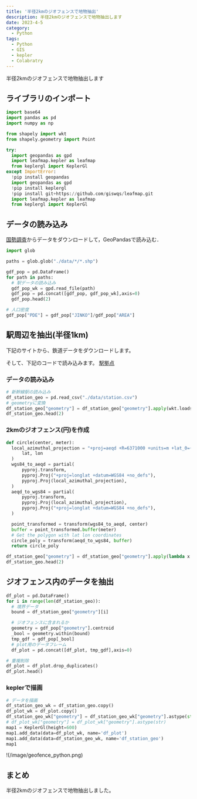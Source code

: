 ```yaml
---
title: '半径2kmのジオフェンスで地物抽出'
description: 半径2kmのジオフェンスで地物抽出します
date: 2023-4-5
category: 
  - Python
tags:
  - Python
  - GIS
  - kepler
  - Colabratry
---
```

半径2kmのジオフェンスで地物抽出します

<!-- https://www.hamlet-engineer.com -->
<!-- !(/image/ChordDiagram.png) -->

<!-- more -->

<ClientOnly>
  <CallInArticleAdsense />
</ClientOnly>



## ライブラリのインポート

```python
import base64
import pandas as pd
import numpy as np

from shapely import wkt
from shapely.geometry import Point

try:
  import geopandas as gpd
  import leafmap.kepler as leafmap
  from keplergl import KeplerGl
except ImportError:
  !pip install geopandas
  import geopandas as gpd
  !pip install keplergl
  !pip install git+https://github.com/giswqs/leafmap.git
  import leafmap.kepler as leafmap
  from keplergl import KeplerGl
```

## データの読み込み
[国勢調査](https://www.e-stat.go.jp/gis/statmap-search?page=1&type=1&toukeiCode=00200521&toukeiYear=2020&aggregateUnit=A&serveyId=A002005212020&statsId=T001081)からデータをダウンロードして，GeoPandasで読み込む．

```python
import glob

paths = glob.glob("./data/*/*.shp")

gdf_pop = pd.DataFrame()
for path in paths:
  # 駅データの読み込み
  gdf_pop_wk = gpd.read_file(path)
  gdf_pop = pd.concat([gdf_pop, gdf_pop_wk],axis=0)
  gdf_pop.head(2)

# 人口密度
gdf_pop["PDE"] = gdf_pop["JINKO"]/gdf_pop["AREA"] 
```

## 駅周辺を抽出(半径1km)

下記のサイトから、鉄道データをダウンロードします。

そして、下記のコードで読み込みます。
[駅拠点](https://nlftp.mlit.go.jp/ksj/gml/datalist/KsjTmplt-N02-v3_0.html)

### データの読み込み

```python
# 新幹線駅の読み込み
df_station_geo = pd.read_csv("./data/station.csv")
# geometryに変換
df_station_geo["geometry"] = df_station_geo["geometry"].apply(wkt.loads)
df_station_geo.head(2)
```

### 2kmのジオフェンス(円)を作成

```python
def circle(center, meter):
  local_azimuthal_projection = "+proj=aeqd +R=6371000 +units=m +lat_0={} +lon_0={}".format(
      lat, lon
  )
  wgs84_to_aeqd = partial(
      pyproj.transform,
      pyproj.Proj("+proj=longlat +datum=WGS84 +no_defs"),
      pyproj.Proj(local_azimuthal_projection),
  )
  aeqd_to_wgs84 = partial(
      pyproj.transform,
      pyproj.Proj(local_azimuthal_projection),
      pyproj.Proj("+proj=longlat +datum=WGS84 +no_defs"),
  )

  point_transformed = transform(wgs84_to_aeqd, center)
  buffer = point_transformed.buffer(meter)
  # Get the polygon with lat lon coordinates
  circle_poly = transform(aeqd_to_wgs84, buffer)
  return circle_poly

df_station_geo["geometry"] = df_station_geo["geometry"].apply(lambda x: circle(x, 2000))
df_station_geo.head(2)
```

## ジオフェンス内のデータを抽出
```python
df_plot = pd.DataFrame()
for i in range(len(df_station_geo)):
  # 境界データ
  bound = df_station_geo["geometry"][i]

  # ジオフェンスに含まれるか
  geometry = gdf_pop["geometry"].centroid
  _bool = geometry.within(bound)
  tmp_gdf = gdf_pop[_bool]
  # plot用のデータフレーム
  df_plot = pd.concat([df_plot, tmp_gdf],axis=0)

# 重複削除
df_plot = df_plot.drop_duplicates()
df_plot.head()
```

### keplerで描画

```python
# データを描画
df_station_geo_wk = df_station_geo.copy()
df_plot_wk = df_plot.copy()
df_station_geo_wk["geometry"] = df_station_geo_wk["geometry"].astype(str)
# df_plot_wk["geometry"] = df_plot_wk["geometry"].astype(str)
map1 = KeplerGl(height=600)
map1.add_data(data=df_plot_wk, name='df_plot')
map1.add_data(data=df_station_geo_wk, name='df_station_geo')
map1
```

!(/image/geofence_python.png)

## まとめ
半径2kmのジオフェンスで地物抽出しました。

<ClientOnly>
  <CallInArticleAdsense />
</ClientOnly>


